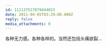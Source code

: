 ```yaml
---
id: 111137527879444023
date: 2011-04-05T03:29:00.000Z
reply: false
media_attachments: 0
---
```


各种无力感。各种各样的。当然还包括头痛欲裂… ​​​​

